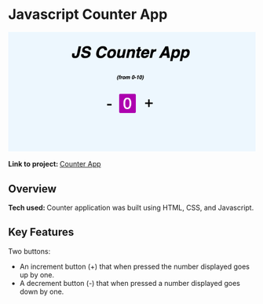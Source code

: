 # Javascript Counter App

<img src="images/Javascript Counter App.png" alt="Counter app image" title="Javascript Counter App">

<p><b>Link to project: </b><a href="https://ramosy1.github.io/counter/" rel="nofollow">Counter App</a></p>

## Overview

<b>Tech used: </b>Counter application was built using HTML, CSS, and Javascript.

## Key Features
Two buttons:
- An increment button (+) that when pressed the number displayed goes up by one.
- A decrement button (-) that when pressed a number displayed goes down by one.